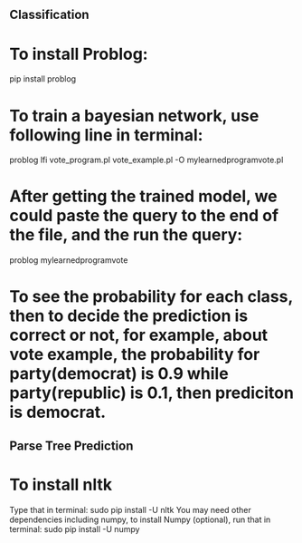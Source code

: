 ## Classification


# To install Problog:

pip install problog


# To train a bayesian network, use following line in terminal:

problog lfi vote_program.pl vote_example.pl -O mylearnedprogramvote.pl


# After getting the trained model, we could paste the query to the end of the file, and the run the query:

problog mylearnedprogramvote

# To see the probability for each class, then to decide the prediction is correct or not, for example, about vote example, the probability for party(democrat) is 0.9 while party(republic) is 0.1, then prediciton is democrat.




## Parse Tree Prediction


# To install nltk

Type that in terminal: sudo pip install -U nltk
You may need other dependencies including numpy, to install Numpy (optional), run that in terminal: sudo pip install -U numpy

